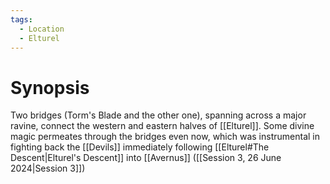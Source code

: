 ```yaml
---
tags:
  - Location
  - Elturel
---
```

# Synopsis
Two bridges (Torm's Blade and the other one), spanning across a major ravine, connect the western and eastern halves of [[Elturel]]. Some divine magic permeates through the bridges even now, which was instrumental in fighting back the [[Devils]] immediately following [[Elturel#The Descent|Elturel's Descent]] into [[Avernus]] ([[Session 3, 26 June 2024|Session 3]])
